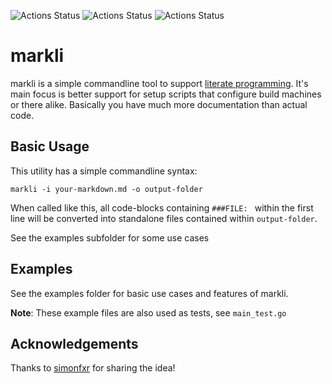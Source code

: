![Actions Status](https://github.com/lichtzeichner/markli/workflows/tests/badge.svg)
![Actions Status](https://github.com/lichtzeichner/markli/workflows/lint/badge.svg)
![Actions Status](https://github.com/lichtzeichner/markli/workflows/build-binaries/badge.svg)

# markli

markli is a simple commandline tool to support [literate programming](https://en.wikipedia.org/wiki/Literate_programming). It's main focus is better support for setup scripts that configure build machines or there alike. Basically you have much more documentation than actual code.

## Basic Usage

This utility has a simple commandline syntax:

    markli -i your-markdown.md -o output-folder

When called like this, all code-blocks containing `###FILE: ` within the first line will be converted into standalone files contained within `output-folder`.

See the examples subfolder for some use cases

## Examples

See the examples folder for basic use cases and features of markli. 

**Note**: These example files are also used as tests, see `main_test.go`

## Acknowledgements

Thanks to [simonfxr](https://github.com/simonfxr) for sharing the idea!